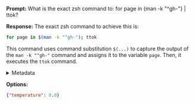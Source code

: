 **Prompt:**
What is the exact zsh command to: for page in {man -k "^gh-"} | ttok?


**Response:**
The exact zsh command to achieve this is:

```zsh
for page in $(man -k "^gh-"); ttok
```

This command uses command substitution `$(...)` to capture the output of the `man -k "^gh-"` command and assigns it to the variable `page`. Then, it executes the `ttok` command.

<details><summary>Metadata</summary>

- Duration: 3907 ms
- Datetime: 2023-08-24T11:14:42.200490
- Model: gpt-3.5-turbo-0613

</details>

**Options:**
```json
{"temperature": 0.0}
```

